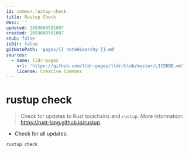 ```yaml
---
id: common.rustup-check
title: Rustup Check
desc: ''
updated: 1693660581007
created: 1693660581007
stub: false
isDir: false
gitNotePath: 'pages/{{ noteHiearchy }}.md'
sources:
  - name: tldr-pages
    url: 'https://github.com/tldr-pages/tldr/blob/master/LICENSE.md'
    license: Creative Commons
---
```

# rustup check

> Check for updates to Rust toolchains and `rustup`.
> More information: <https://rust-lang.github.io/rustup>.

- Check for all updates:

`rustup check`

